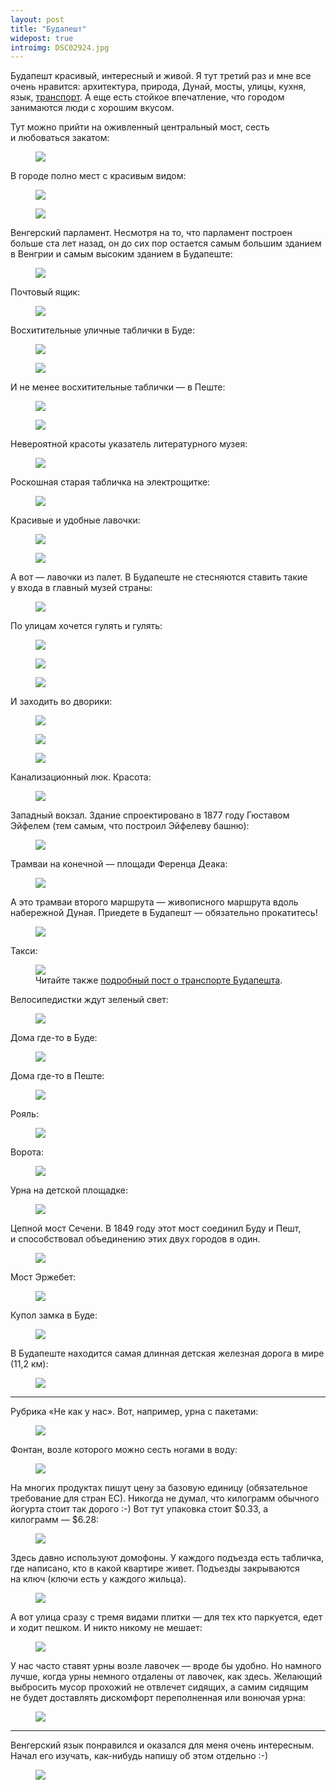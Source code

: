 ```yaml
---
layout: post
title: "Будапешт"
widepost: true
introimg: DSC02924.jpg
---
```


<p class="lead">Будапешт красивый, интересный и живой. Я тут третий раз и мне все очень нравится: архитектура, природа, Дунай, мосты, улицы, кухня, язык, <a href="/blog/transport-in-budapest">транспорт</a>. А еще есть стойкое впечатление, что городом занимаются люди с хорошим вкусом.</p>

<!-- more -->

Тут можно прийти на оживленный центральный мост, сесть и любоваться закатом:

<figure>
  <img src="/i/budapest/DSC02872.jpg">
</figure>

В городе полно мест с красивым видом:

<figure>
  <img src="/i/budapest/DSC02723.jpg">
</figure>

<figure>
  <img src="/i/budapest/DSC02698.jpg">
</figure>

Венгерский парламент. Несмотря на то, что парламент построен больше ста лет назад, он до сих пор остается самым большим зданием в Венгрии и самым высоким зданием в Будапеште:

<figure>
  <img src="/i/budapest/DSC02572.jpg">
</figure>

Почтовый ящик:

<figure>
  <img src="/i/budapest/DSC03484.jpg">
</figure>

Восхитительные уличные таблички в Буде:

<figure>
  <img src="/i/budapest/DSC02843.jpg">
</figure>

<figure>
  <img src="/i/budapest/DSC02846.jpg">
</figure>

И не менее восхитительные таблички — в Пеште:

<figure>
  <img src="/i/budapest/DSC02876.jpg">
</figure>

<figure>
  <img src="/i/budapest/DSC03464.jpg">
</figure>

Невероятной красоты указатель литературного музея:

<figure>
  <img src="/i/budapest/DSC03486.jpg">
</figure>

Роскошная старая табличка на электрощитке:

<figure>
  <img src="/i/budapest/DSC02182.jpg">
</figure>

Красивые и удобные лавочки:

<figure>
  <img src="/i/budapest/DSC02351.jpg">
</figure>

<figure>
  <img src="/i/budapest/DSC02569.jpg">
</figure>

А вот — лавочки из палет. В Будапеште не стесняются ставить такие у входа в главный музей страны:

<figure>
  <img src="/i/budapest/DSC02436.jpg">
</figure>

По улицам хочется гулять и гулять:

<figure>
  <img src="/i/budapest/DSC02845.jpg">
</figure>

<figure>
  <img src="/i/budapest/DSC02367.jpg">
</figure>

<figure>
  <img src="/i/budapest/DSC02425.jpg">
</figure>

И заходить во дворики:

<figure>
  <img src="/i/budapest/DSC03045.jpg">
</figure>

<figure>
  <img src="/i/budapest/DSC03048.jpg">
</figure>

<figure>
  <img src="/i/budapest/DSC02198.jpg">
</figure>

Канализационный люк. Красота:

<figure>
  <img src="/i/budapest/DSC03483.jpg">
</figure>

Западный вокзал. Здание спроектировано в 1877 году Гюставом Эйфелем (тем самым, что построил Эйфелеву башню):

<figure>
  <img src="/i/budapest/DSC02597.jpg">
</figure>

Трамваи на конечной — площади Ференца Деака:

<figure>
  <img src="/i/budapest/DSC02320.jpg">
</figure>

А это трамваи второго маршрута — живописного маршрута вдоль набережной Дуная. Приедете в Будапешт — обязательно прокатитесь! 

<figure>
  <img src="/i/budapest/DSC02582.jpg">
</figure>

Такси:

<figure>
  <img src="/i/budapest/DSC02204.jpg">
  <figcaption>Читайте также <a href="/blog/transport-in-budapest">подробный пост о транспорте Будапешта</a>.</figcaption>
</figure>

Велосипедистки ждут зеленый свет:

<figure>
  <img src="/i/budapest/DSC02286.jpg">
</figure>

Дома где-то в Буде:

<figure>
  <img src="/i/budapest/DSC02802.jpg">
</figure>

Дома где-то в Пеште:

<figure>
  <img src="/i/budapest/DSC02195.jpg">
</figure>

Рояль:

<figure>
  <img src="/i/budapest/DSC02357.jpg">
</figure>

Ворота:

<figure>
  <img src="/i/budapest/DSC02791.jpg">
</figure>

Урна на детской площадке:

<figure>
  <img src="/i/budapest/DSC02397.jpg">
</figure>

Цепной мост Сечени. В 1849 году этот мост соединил Буду и Пешт, и способствовал объединению этих двух городов в один.

<figure>
  <img src="/i/budapest/DSC02932.jpg">
</figure>

Мост Эржебет:

<figure>
  <img src="/i/budapest/DSC02856.jpg">
</figure>

Купол замка в Буде:

<figure>
  <img src="/i/budapest/DSC02834.jpg">
</figure>

В Будапеште находится самая длинная детская железная дорога в мире (11,2 км):

<figure>
  <img src="/i/budapest/DSC02987.jpg">
</figure>

---

Рубрика «Не как у нас». Вот, например, урна с пакетами:

<figure>
  <img src="/i/budapest/DSC02776.jpg">
</figure>

Фонтан, возле которого можно сесть ногами в воду:

<figure>
  <img src="/i/budapest/DSC03066.jpg">
</figure>

На многих продуктах пишут цену за базовую единицу (обязательное требование для стран ЕС). Никогда не думал, что килограмм обычного йогурта стоит так дорого :-) Вот тут упаковка стоит $0.33, а килограмм — $6.28:

<figure>
  <img src="/i/budapest/DSC03054.jpg">
</figure>

Здесь давно используют домофоны. У каждого подъезда есть табличка, где написано, кто в какой квартире живет. Подъезды закрываются на ключ (ключи есть у каждого жильца).

<figure>
  <img src="/i/budapest/DSC02211.jpg">
</figure>

А вот улица сразу с тремя видами плитки — для тех кто паркуется, едет и ходит пешком. И никто никому не мешает:

<figure>
  <img src="/i/budapest/DSC02173.jpg">
</figure>

У нас часто ставят урны возле лавочек — вроде бы удобно. Но намного лучше, когда урны немного отдалены от лавочек, как здесь. Желающий выбросить мусор прохожий не отвлечет сидящих, а самим сидящим не будет доставлять дискомфорт переполненная или вонючая урна:

<figure>
  <img src="/i/budapest/DSC02491.jpg">
</figure>

---

Венгерский язык понравился и оказался для меня очень интересным. Начал его изучать, как-нибудь напишу об этом отдельно :-)

<figure>
  <img src="/i/budapest/DSC02270.jpg">
</figure>